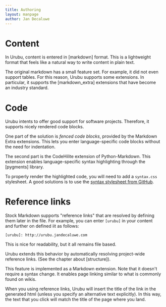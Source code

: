 ```yaml
---
title: Authoring
layout: manpage 
author: Jan Decaluwe
---
```


Content 
=======

In Urubu, content is entered in [markdown] format. This is a lightweight format
that feels like a natural way to write content in plain text.

The original markdown has a small feature set. For example, it did not even
support tables. For this reason, Urubu supports some extensions. In particular,
it supports the [markdown_extra] extensions that have become an industry
standard.

Code
====

Urubu intents to offer good support for software projects. Therefore, it
supports nicely rendered code blocks. 

One part of the solution is *fenced code blocks*, provided by the Markdown
Extra extensions.  This lets you enter language-specific code blocks without
the need for indentation.

The second part is the CodeHilite extension of Python-Markdown.  This extension
enables language-specific syntax highlighting through the [pygments] library.

To properly render the highlighted code, you will need to add a `syntax.css`
stylesheet. A good solutions is to use the [syntax stylesheet from
GitHub][syntax_github].

[syntax_github]: https://github.com/mojombo/tpw/blob/master/css/syntax.css


Reference links
===============

Stock Markdown supports "reference links" that are resolved by defining them
later in the file. For example, you can enter `[urubu]` in your content and
further on defined iit as follows:

```
[urubu]: http://urubu.jandecaluwe.com
```

This is nice for readability, but it all remains file based.

Urubu extends this behavior by automatically resolving project-wide
reference links. (See the chapter about [structure]).

This feature is implemented as a Markdown extension. Note that it doesn't
require a syntax change. It enables page linking similar to what is commonly
found on wikis.

When you using reference links, Urubu will insert the title of the link in the
generated html (unless you specify an alternative text explicitly).  In this
way, the text that you click will match the title of the page where you land.
